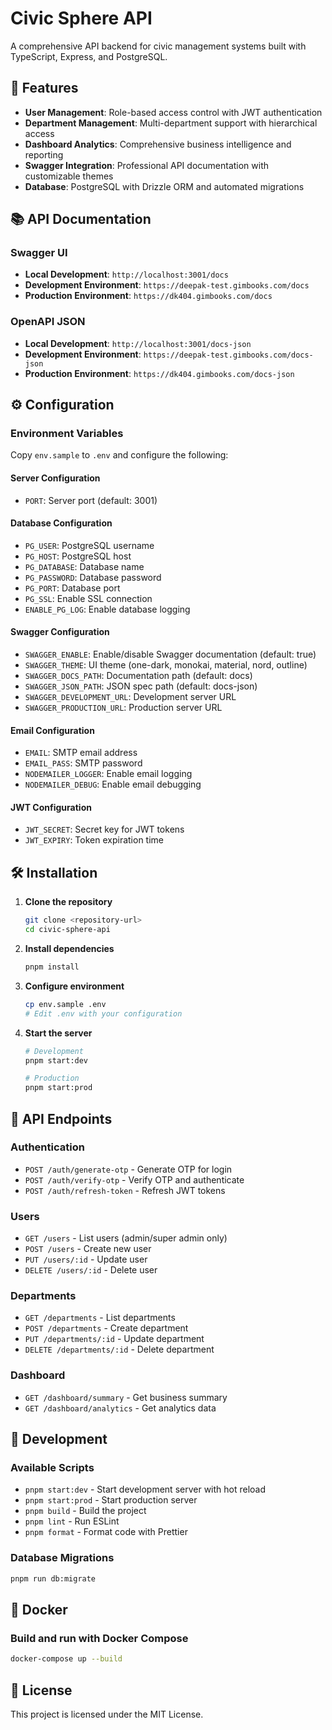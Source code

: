 # Civic Sphere API

A comprehensive API backend for civic management systems built with TypeScript, Express, and PostgreSQL.

## 🚀 Features

- **User Management**: Role-based access control with JWT authentication
- **Department Management**: Multi-department support with hierarchical access
- **Dashboard Analytics**: Comprehensive business intelligence and reporting
- **Swagger Integration**: Professional API documentation with customizable themes
- **Database**: PostgreSQL with Drizzle ORM and automated migrations

## 📚 API Documentation

### Swagger UI
- **Local Development**: `http://localhost:3001/docs`
- **Development Environment**: `https://deepak-test.gimbooks.com/docs`
- **Production Environment**: `https://dk404.gimbooks.com/docs`

### OpenAPI JSON
- **Local Development**: `http://localhost:3001/docs-json`
- **Development Environment**: `https://deepak-test.gimbooks.com/docs-json`
- **Production Environment**: `https://dk404.gimbooks.com/docs-json`

## ⚙️ Configuration

### Environment Variables

Copy `env.sample` to `.env` and configure the following:

#### Server Configuration
- `PORT`: Server port (default: 3001)

#### Database Configuration
- `PG_USER`: PostgreSQL username
- `PG_HOST`: PostgreSQL host
- `PG_DATABASE`: Database name
- `PG_PASSWORD`: Database password
- `PG_PORT`: Database port
- `PG_SSL`: Enable SSL connection
- `ENABLE_PG_LOG`: Enable database logging

#### Swagger Configuration
- `SWAGGER_ENABLE`: Enable/disable Swagger documentation (default: true)
- `SWAGGER_THEME`: UI theme (one-dark, monokai, material, nord, outline)
- `SWAGGER_DOCS_PATH`: Documentation path (default: docs)
- `SWAGGER_JSON_PATH`: JSON spec path (default: docs-json)
- `SWAGGER_DEVELOPMENT_URL`: Development server URL
- `SWAGGER_PRODUCTION_URL`: Production server URL

#### Email Configuration
- `EMAIL`: SMTP email address
- `EMAIL_PASS`: SMTP password
- `NODEMAILER_LOGGER`: Enable email logging
- `NODEMAILER_DEBUG`: Enable email debugging

#### JWT Configuration
- `JWT_SECRET`: Secret key for JWT tokens
- `JWT_EXPIRY`: Token expiration time

## 🛠️ Installation

1. **Clone the repository**
   ```bash
   git clone <repository-url>
   cd civic-sphere-api
   ```

2. **Install dependencies**
   ```bash
   pnpm install
   ```

3. **Configure environment**
   ```bash
   cp env.sample .env
   # Edit .env with your configuration
   ```

4. **Start the server**
   ```bash
   # Development
   pnpm start:dev
   
   # Production
   pnpm start:prod
   ```

## 📖 API Endpoints

### Authentication
- `POST /auth/generate-otp` - Generate OTP for login
- `POST /auth/verify-otp` - Verify OTP and authenticate
- `POST /auth/refresh-token` - Refresh JWT tokens

### Users
- `GET /users` - List users (admin/super admin only)
- `POST /users` - Create new user
- `PUT /users/:id` - Update user
- `DELETE /users/:id` - Delete user

### Departments
- `GET /departments` - List departments
- `POST /departments` - Create department
- `PUT /departments/:id` - Update department
- `DELETE /departments/:id` - Delete department

### Dashboard
- `GET /dashboard/summary` - Get business summary
- `GET /dashboard/analytics` - Get analytics data

## 🔧 Development

### Available Scripts
- `pnpm start:dev` - Start development server with hot reload
- `pnpm start:prod` - Start production server
- `pnpm build` - Build the project
- `pnpm lint` - Run ESLint
- `pnpm format` - Format code with Prettier

### Database Migrations
```bash
pnpm run db:migrate
```

## 🐳 Docker

### Build and run with Docker Compose
```bash
docker-compose up --build
```

## 📝 License

This project is licensed under the MIT License.
